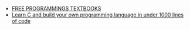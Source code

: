 * [FREE PROGRAMMINGS TEXTBOOKS](https://github.com/vhf/free-programming-books)
* [Learn C and build your own programming language in under 1000 lines of code](http://www.buildyourownlisp.com/)
